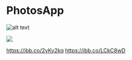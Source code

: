 # PhotosApp


![alt text](https://ibb.co/2yKv2kq)

<img src="https://ibb.co/2yKv2kq">

https://ibb.co/2yKv2kq
https://ibb.co/LCkC8wD
